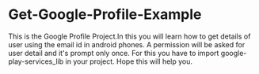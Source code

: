 Get-Google-Profile-Example
==========================

This is the Google Profile Project.In this you will learn how to get details of user using the email id in android phones. A permission will be asked for user detail and  it's prompt only once. For this you have to import google-play-services_lib in your project. Hope this will help you.
